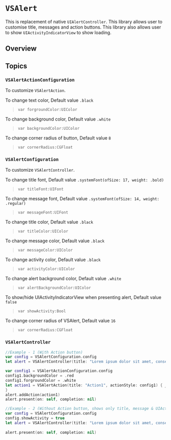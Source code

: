 # ``VSAlert``

This is replacement of native ``UIAlertController``. This library allows user to customise title, messages and action buttons. This library also allows user to show ``UIActivityIndicatorView`` to show loading.

## Overview



## Topics

### ``VSAlertActionConfiguration``
To customize ``VSAlertAction``.


To change text color, Default value ``.black``
>``var forgroundColor:UIColor``


To change background color, Default value ``.white``
>``var backgroundColor:UIColor``


To change corner radius of button, Default value ``8``
>``var cornerRadius:CGFloat``

### ``VSAlertConfiguration``
To customize ``VSAlertController``.


To change title font, Default value ``.systemFont(ofSize: 17, weight: .bold)``
>``var titleFont:UIFont``

To change message font, Default value ``.systemFont(ofSize: 14, weight: .regular)``
>``var messageFont:UIFont``

To change title color, Default value ``.black``
>``var titleColor:UIColor``

To change message color, Default value ``.black``
>``var messageColor:UIColor``

To change activity color, Default value ``.black``
>``var activityColor:UIColor``

To change alert background color, Default value ``.white``
>``var alertBackgroundColor:UIColor``

To show/hide UIActivityIndicatorView when presenting alert, Default value ``false``
>``var showActivity:Bool``

To change corner radius of VSAlert, Default value ``16``
>``var cornerRadius:CGFloat``

### ``VSAlertController``

```swift
//Example - 1 (With Action button)
var config = VSAlertConfiguration.config
let alert = VSAlertController(title: "Lorem ipsum dolor sit amet, consectetur adipiscing elit", message: "Lorem ipsum dolor sit amet, consectetur adipiscing elit, sed do eiusmod tempor incididunt ut labore et dolore magna aliqua. Ut enim ad minim veniam, quis nostrud exercitation ullamco laboris nisi ut aliquip ex ea commodo consequat. Duis aute irure dolor in reprehenderit in voluptate velit esse cillum dolore eu fugiat nulla pariatur. Excepteur sint occaecat cupidatat non proident, sunt in culpa qui officia deserunt mollit anim id est laborum.",configuration: config)

var config1 = VSAlertActionConfiguration.config
config1.backgroundColor = .red
config1.forgroundColor = .white
let action1 = VSAlertAction(title: "Action1", actionStyle: config1) { _ in
}
alert.addAction(action1)
alert.present(on: self, completion: nil)

//Example - 2 (Without Action button, shows only title, message & UIActivityIndicatorView
var config = VSAlertConfiguration.config
config.showActivity = true
let alert = VSAlertController(title: "Lorem ipsum dolor sit amet, consectetur adipiscing elit", message: "Lorem ipsum dolor sit amet, consectetur adipiscing elit, sed do eiusmod tempor incididunt ut labore et dolore magna aliqua. Ut enim ad minim veniam, quis nostrud exercitation ullamco laboris nisi ut aliquip ex ea commodo consequat. Duis aute irure dolor in reprehenderit in voluptate velit esse cillum dolore eu fugiat nulla pariatur. Excepteur sint occaecat cupidatat non proident, sunt in culpa qui officia deserunt mollit anim id est laborum.",configuration: config)
        
alert.present(on: self, completion: nil)
```
